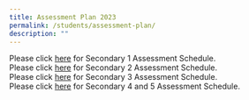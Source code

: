 ```yaml
---
title: Assessment Plan 2023
permalink: /students/assessment-plan/
description: ""
---
```


Please click [here](/files/2023%20Sec%201%20Assessment%20Schedule.pdf) for Secondary 1 Assessment Schedule.<br>
Please click [here](/files/2023%20Sec%202%20Assessment%20Schedule.pdf) for Secondary 2 Assessment Schedule.<br>
Please click [here](/files/2023%20Sec%203%20Assessment%20Schedule.pdf) for Secondary 3 Assessment Schedule.<br>
Please click [here](/files/2023%20Sec%204n5%20Assessment%20Schedule.pdf) for Secondary 4 and 5 Assessment Schedule.<br>
